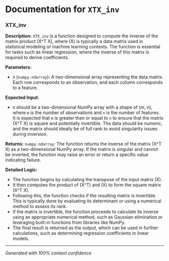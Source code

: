 # Documentation for `XTX_inv`

### XTX_inv

**Description:**
`XTX_inv` is a function designed to compute the inverse of the matrix product \(X^T X\), where \(X\) is typically a data matrix used in statistical modeling or machine learning contexts. The function is essential for tasks such as linear regression, where the inverse of this matrix is required to derive coefficients.

**Parameters:**
- `X` (`numpy.ndarray`): A two-dimensional array representing the data matrix. Each row corresponds to an observation, and each column corresponds to a feature.

**Expected Input:**
- `X` should be a two-dimensional NumPy array with a shape of (m, n), where `m` is the number of observations and `n` is the number of features. It is expected that `m` is greater than or equal to `n` to ensure that the matrix \(X^T X\) is square and potentially invertible. The data should be numeric, and the matrix should ideally be of full rank to avoid singularity issues during inversion.

**Returns:**
`numpy.ndarray`: The function returns the inverse of the matrix \(X^T X\) as a two-dimensional NumPy array. If the matrix is singular and cannot be inverted, the function may raise an error or return a specific value indicating failure.

**Detailed Logic:**
- The function begins by calculating the transpose of the input matrix \(X\).
- It then computes the product of \(X^T\) and \(X\) to form the square matrix \(X^T X\).
- Following this, the function checks if the resulting matrix is invertible. This is typically done by evaluating its determinant or using a numerical method to assess its rank.
- If the matrix is invertible, the function proceeds to calculate its inverse using an appropriate numerical method, such as Gaussian elimination or leveraging built-in functions from libraries like NumPy.
- The final result is returned as the output, which can be used in further calculations, such as determining regression coefficients in linear models.

---
*Generated with 100% context confidence*
